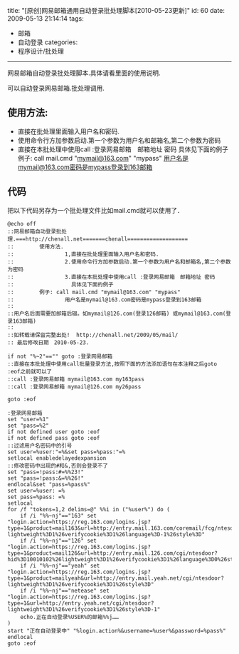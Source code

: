 title: "[原创]网易邮箱通用自动登录批处理脚本[2010-05-23更新]"
id: 60
date: 2009-05-13 21:14:14
tags: 
- 邮箱
- 自动登录
categories: 
- 程序设计/批处理
---


网易邮箱自动登录批处理脚本.具体请看里面的使用说明.

可以自动登录网易邮箱.批处理调用.

## 使用方法:
  * 直接在批处理里面输入用户名和密码.
  * 使用命令行方加参数启动.第一个参数为用户名和邮箱名,第二个参数为密码
  * 直接在本批处理中使用call :登录网易邮箱　邮箱地址 密码
    具体见下面的例子
    例子: call mail.cmd "mymail@163.com" "mypass"
    用户名是mymail@163.com密码是mypass登录到163邮箱

## 代码
把以下代码另存为一个批处理文件比如mail.cmd就可以使用了．

```
@echo off 
::网易邮箱自动登录批处理.===http://chenall.net=======chenall=================== 
::        使用方法. 
::                1,直接在批处理里面输入用户名和密码. 
::                2.使用命令行方加参数启动.第一个参数为用户名和邮箱名,第二个参数为密码
::                3.直接在本批处理中使用call :登录网易邮箱　邮箱地址 密码
::                  具体见下面的例子
::        例子: call mail.cmd "mymail@163.com" "mypass" 
::                用户名是mymail@163.com密码是mypass登录到163邮箱 
:: 
::用户名后面需要加邮箱后辍。如mymail@126.com(登录126邮箱) 或mymail@163.com(登录163邮箱) 
:: 
::如转载请保留完整出处!  http://chenall.net/2009/05/mail/
:: 最后修改日期　2010-05-23.

if not "%~2"=="" goto :登录网易邮箱
::直接在本批处理中使用call批量登录方法,按照下面的方法添加语句在本注释之后goto :eof之前就可以了
::call :登录网易邮箱 mymail@163.com my163pass
::call :登录网易邮箱 mymail@126.com my26pass

goto :eof

:登录网易邮箱
set "user=%1" 
set "pass=%2" 
if not defined user goto :eof 
if not defined pass goto :eof
::过滤用户名密码中的引号 
set user=%user:"=%&set pass=%pass:"=% 
setlocal enabledelayedexpansion 
::修改密码中出现的#和&,否则会登录不了 
set "pass=!pass:#=%%23!"
set "pass=!pass:&=%%26!"
endlocal&set "pass=%pass%" 
set user=%user: =% 
set pass=%pass: =% 
setlocal
for /f "tokens=1,2 delims=@" %%i in ("%user%") do ( 
	if /i "%%~nj"=="163" set "login.action=https://reg.163.com/logins.jsp?type=1&product=mail163&url=http://entry.mail.163.com/coremail/fcg/ntesdoor2?lightweight%3D1%26verifycookie%3D1%26language%3D-1%26style%3D" 
	if /i "%%~nj"=="126" set "login.action=https://reg.163.com/logins.jsp?type=1&product=mail126&url=http://entry.mail.126.com/cgi/ntesdoor?hid%3D10010102%26lightweight%3D1%26verifycookie%3D1%26language%3D0%26style%3D" 
	if /i "%%~nj"=="yeah" set "login.action=https://reg.163.com/logins.jsp?type=1&product=mailyeah&url=http://entry.mail.yeah.net/cgi/ntesdoor?lightweight%3D1%26verifycookie%3D1%26style%3D" 
	if /i "%%~nj"=="netease" set "login.action=https://reg.163.com/logins.jsp?type=1&url=http://entry.yeah.net/cgi/ntesdoor?lightweight%3D1%26verifycookie%3D1%26style%3D-1" 
	echo.正在自动登录%USER%的邮箱%%j……
) 
start "正在自动登录中" "%login.action%&username=%user%&password=%pass%" 
endlocal
goto :eof
```